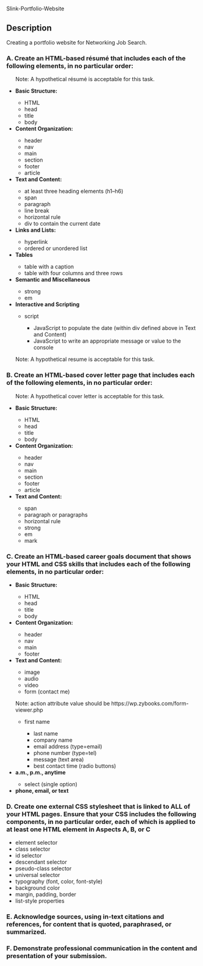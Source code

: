 # <Your-Project-Title>
Slink-Portfolio-Website

## Description

<p>Creating a portfolio website for Networking Job Search.</p>

<h3>A. Create an HTML-based résumé that includes each of the following elements, in no particular order:</h3>
<ul><p>Note: A hypothetical résumé is acceptable for this task.</p>
<li><strong>Basic Structure:</strong></li><ul>
    <li>HTML</li>
    <li>head</li>
    <li>title</li>
    <li>body</li>
</ul>
<li><strong>Content Organization:</strong></li>
    <ul><li>header</li>
    <li>nav</li>
    <li>main</li>
    <li>section</li>
    <li>footer</li>
    <li>article</li></ul>
<li><strong>Text and Content:</strong></li>
    <ul><li>at least three heading elements (h1–h6)</li>
    <li>span</li><li>paragraph</li>
    <li>line break</li>
    <li>horizontal rule</li>
    <li>div to contain the current date</li>
</ul><li><strong>Links and Lists:</strong></li>
    <ul><li>hyperlink</li>
    <li>ordered or unordered list</li>
</ul><li><strong>Tables</strong></li>
    <ul><li>table with a caption</li>
    <li>table with four columns and three rows</li></ul>
<li><strong>Semantic and Miscellaneous</strong></li>
    <ul><li>strong</li>
    <li>em</li></ul>
<li><strong>Interactive and Scripting</strong></li>
    <ul><li>script</li>
        <ul><li>JavaScript to populate the date (within div defined above in Text and Content)</li>
        <li>JavaScript to write an appropriate message or value to the console</li></ul></ul>
            <p>Note: A hypothetical resume is acceptable for this task.</p></ul>

<h3>B. Create an HTML-based cover letter page that includes each of the following elements, in no particular order:</h3>
<ul><p>Note: A hypothetical cover letter is acceptable for this task.</p>
<li><strong>Basic Structure:</strong></li>
    <ul><li>HTML</li>
    <li>head</li>
    <li>title</li>
    <li>body</li>
</ul><li><strong>Content Organization:</strong></li>
    <ul><li>header</li>
    <li>nav</li>
    <li>main</li>
    <li>section</li>
    <li>footer</li>
    <li>article</li></ul>
<li><strong>Text and Content:</strong></li>
    <ul><li>span</li>
    <li>paragraph or paragraphs</li>
    <li>horizontal rule</li>
    <li>strong</li>
    <li>em</li>
    <li>mark</li></ul></ul>

<h3>C. Create an HTML-based career goals document that shows your HTML and CSS skills that includes each of the following elements, in no particular order:</h3>
<ul><li><strong>Basic Structure:</strong></li>
    <ul><li>HTML</li>
    <li>head</li>
    <li>title</li>
    <li>body</li></ul>
<li><strong>Content Organization:</strong></li>
    <ul><li>header</li>
    <li>nav</li>
    <li>main</li>
    <li>footer</li>
</ul><li><strong>Text and Content:</strong></li>
    <ul><li>image</li>
    <li>audio</li>
    <li>video</li>
    <li>form (contact me)</li></ul>
        <p>Note: action attribute value should be https://wp.zybooks.com/form-viewer.php</p>
            <ul><li>first name</li>
            <ul><li>last name</li>
            <li>company name</li>
            <li>email address (type=email)</li>
            <li>phone number (type=tel)</li>
            <li>message (text area)</li>
            <li>best contact time (radio buttons)</li></ul>
                </ul><li><strong>a.m., p.m., anytime</strong></li>
            <ul><li>select (single option)</li></ul>
                <li><strong>phone, email, or text</strong></li></ul>

<h3>D. Create one external CSS stylesheet that is linked to ALL of your HTML pages. Ensure that your CSS includes the following components, in no particular order, each of which is applied to at least one HTML element in Aspects A, B, or C</h3>
    <ul><li>element selector</li>
    <li>class selector</li>
    <li>id selector</li>
    <li>descendant selector</li>
    <li>pseudo-class selector</li>
    <li>universal selector</li>
    <li>typography (font, color, font-style)</li>
    <li>background color</li>
    <li>margin, padding, border</li>
    <li>list-style properties</li></ul>

<h3>E. Acknowledge sources, using in-text citations and references, for content that is quoted, paraphrased, or summarized.</h3>
<ul></ul>

<h3>F. Demonstrate professional communication in the content and presentation of your submission.</h3>
<ul></ul>